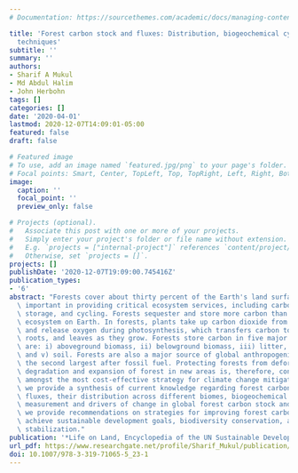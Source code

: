 ```yaml
---
# Documentation: https://sourcethemes.com/academic/docs/managing-content/

title: 'Forest carbon stock and fluxes: Distribution, biogeochemical cycles, and measurement
  techniques'
subtitle: ''
summary: ''
authors:
- Sharif A Mukul
- Md Abdul Halim
- John Herbohn
tags: []
categories: []
date: '2020-04-01'
lastmod: 2020-12-07T14:09:01-05:00
featured: false
draft: false

# Featured image
# To use, add an image named `featured.jpg/png` to your page's folder.
# Focal points: Smart, Center, TopLeft, Top, TopRight, Left, Right, BottomLeft, Bottom, BottomRight.
image:
  caption: ''
  focal_point: ''
  preview_only: false

# Projects (optional).
#   Associate this post with one or more of your projects.
#   Simply enter your project's folder or file name without extension.
#   E.g. `projects = ["internal-project"]` references `content/project/deep-learning/index.md`.
#   Otherwise, set `projects = []`.
projects: []
publishDate: '2020-12-07T19:09:00.745416Z'
publication_types:
- '6'
abstract: "Forests cover about thirty percent of the Earth's land surface and are\
  \ important in providing critical ecosystem services, including carbon sequestration,\
  \ storage, and cycling. Forests sequester and store more carbon than any other terrestrial\
  \ ecosystem on Earth. In forests, plants take up carbon dioxide from the atmosphere\
  \ and release oxygen during photosynthesis, which transfers carbon to their stems,\
  \ roots, and leaves as they grow. Forests store carbon in five major pools, these\
  \ are: i) aboveground biomass, ii) belowground biomass, iii) litter, iv) deadwood\
  \ and v) soil. Forests are also a major source of global anthropogenic carbon emissions,\
  \ the second largest after fossil fuel. Protecting forests from deforestation and\
  \ degradation and expansion of forest in new areas is, therefore, considered as\
  \ amongst the most cost-effective strategy for climate change mitigation. Here,\
  \ we provide a synthesis of current knowledge regarding forest carbon stock and\
  \ fluxes, their distribution across different biomes, biogeochemical cycles, their\
  \ measurement and drivers of change in global forest carbon stock and fluxes. Finally,\
  \ we provide recommendations on strategies for improving forest carbon stocks to\
  \ achieve sustainable development goals, biodiversity conservation, and future climate\
  \ stabilization."
publication: '*Life on Land, Encyclopedia of the UN Sustainable Development Goals*'
url_pdf: https://www.researchgate.net/profile/Sharif_Mukul/publication/340501985_Forest_carbon_stock_and_fluxes_distribution_biogeochemical_cycles_and_measurement_techniques/links/5eb09ab9299bf18b959560b6/Forest-carbon-stock-and-fluxes-distribution-biogeochemical-cycles-and-measurement-techniques.pdf
doi: 10.1007/978-3-319-71065-5_23-1
---
```

